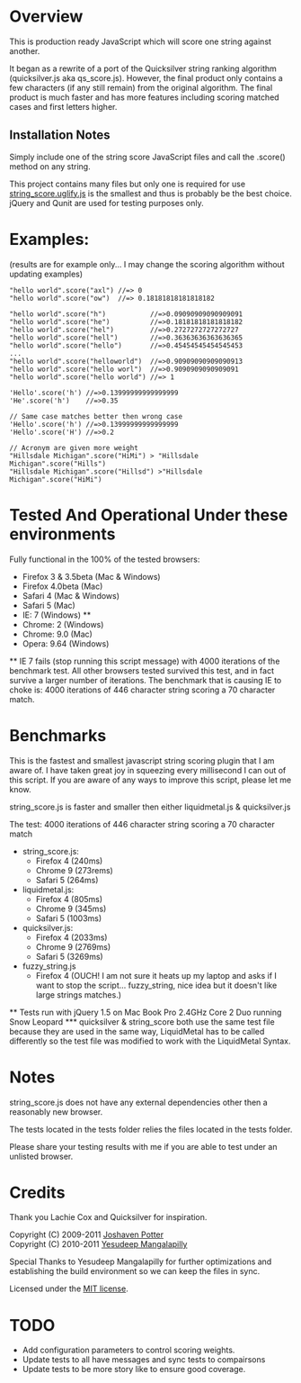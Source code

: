 # Overview
This is production ready JavaScript which will score one string against another.

It began as a rewrite of a port of the Quicksilver string ranking algorithm (quicksilver.js aka qs_score.js). 
However, the final product only contains a few characters (if any still remain) from the original algorithm. 
The final product is much faster and has more features including scoring matched cases and first letters higher.

## Installation Notes
Simply include one of the string score JavaScript files and call the .score() method on any string.

This project contains many files but only one is required for use 
[string_score.uglify.js](https://github.com/joshaven/string_score/raw/master/string_score.uglify.js) 
is the smallest and thus is probably be the best choice.  jQuery and Qunit are used for testing purposes only.

# Examples: 
(results are for example only... I may change the scoring algorithm without updating examples)

    "hello world".score("axl") //=> 0  
    "hello world".score("ow")  //=> 0.18181818181818182  

    "hello world".score("h")           //=>0.09090909090909091  
    "hello world".score("he")          //=>0.18181818181818182  
    "hello world".score("hel")         //=>0.2727272727272727  
    "hello world".score("hell")        //=>0.36363636363636365  
    "hello world".score("hello")       //=>0.45454545454545453  
    ...
    "hello world".score("helloworld")  //=>0.90909090909090913  
    "hello world".score("hello worl")  //=>0.9090909090909091  
    "hello world".score("hello world") //=> 1  

    'Hello'.score('h') //=>0.13999999999999999  
    'He'.score('h')    //=>0.35  

    // Same case matches better then wrong case  
    'Hello'.score('h') //=>0.13999999999999999  
    'Hello'.score('H') //=>0.2  

    // Acronym are given more weight  
    "Hillsdale Michigan".score("HiMi") > "Hillsdale Michigan".score("Hills")
    "Hillsdale Michigan".score("Hillsd") >"Hillsdale Michigan".score("HiMi")



# Tested And Operational Under these environments

Fully functional in the 100% of the tested browsers:

* Firefox 3 & 3.5beta (Mac & Windows)
* Firefox 4.0beta (Mac)
* Safari 4 (Mac & Windows)
* Safari 5 (Mac)
* IE: 7 (Windows) **
* Chrome: 2 (Windows)
* Chrome: 9.0 (Mac)
* Opera: 9.64 (Windows)

** IE 7 fails (stop running this script message) with 4000 iterations 
of the benchmark test. All other browsers tested survived this test, 
and in fact survive a larger number of iterations.  The benchmark 
that is causing IE to choke is: 4000 iterations of 446 character 
string scoring a 70 character match.

# Benchmarks
This is the fastest and smallest javascript string scoring plugin 
that I am aware of.  I have taken great joy in squeezing every 
millisecond I can out of this script.  If you are aware of any 
ways to improve this script, please let me know.

string_score.js is faster and smaller then either liquidmetal.js & quicksilver.js

The test: 4000 iterations of 446 character string scoring a 70 character match

* string_score.js: 
  * Firefox 4 (240ms) 
  * Chrome 9 (273rems) 
  * Safari 5 (264ms)
* liquidmetal.js:  
  * Firefox 4 (805ms) 
  * Chrome 9 (345ms) 
  * Safari 5 (1003ms)
* quicksilver.js:  
  * Firefox 4 (2033ms) 
  * Chrome 9 (2769ms) 
  * Safari 5 (3269ms)
* fuzzy_string.js
  * Firefox 4 (OUCH! I am not sure it heats up my laptop and asks if I want to stop the script... fuzzy_string, nice idea but it doesn't like large strings matches.)

** Tests run with jQuery 1.5 on Mac Book Pro 2.4GHz Core 2 Duo running Snow Leopard
*** quicksilver & string_score both use the same test file because they are used in the 
same way, LiquidMetal has to be called differently so the test file was modified to work
with the LiquidMetal Syntax.


# Notes
string_score.js does not have any external dependencies 
other then a reasonably new browser.

The tests located in the tests folder relies the files 
located in the tests folder.

Please share your testing results with me if you are 
able to test under an unlisted browser.

# Credits
Thank you Lachie Cox and Quicksilver for inspiration.

Copyright (C) 2009-2011 [Joshaven Potter](mailto:yourtech@gmail.com)  
Copyright (C) 2010-2011 [Yesudeep Mangalapilly](mailto:yesudeep@gmail.com)  

Special Thanks to Yesudeep Mangalapilly for further optimizations and
establishing the build environment so we can keep the files in sync.

Licensed under the [MIT license](http://www.opensource.org/licenses/mit-license.php).


# TODO
- Add configuration parameters to control scoring weights.
- Update tests to all have messages and sync tests to compairsons
- Update tests to be more story like to ensure good coverage.

